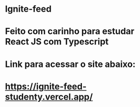 # Ignite-feed

# Feito com carinho para estudar React JS com Typescript


# Link para acessar o site abaixo:

# https://ignite-feed-studenty.vercel.app/
